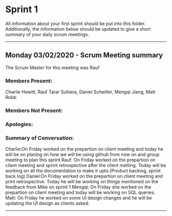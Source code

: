 # Sprint 1

All information about your first sprint should be put into this folder. Additionally, the information below should be updated to give a short summary of your daily scrum meetings.

---

## Monday 03/02/2020 - Scrum Meeting summary
The Scrum Master for this meeting was Rauf
### Members Present:
Charlie Hewitt, Rauf Tarar Sultana, Daniel Scheitler, Mengqi Jiang, Matt Robb

### Members Not Present:


### Apologies:

### Summary of Conversation:
Charlie:On Friday worked on the prepartion on client meeting and today he will be on planing on how we will be using github from now on and group meeting to plan this sprint 
Rauf: On Friday worked on the prepartion on client meeting and sprint retrospective after the client metting. Today will be working on all the documentation to make it upto.(Product backlog, sprint back log)
Daniel:On Friday worked on the prepartion on client meeting and print retrospective. Today he will be working on things mentioned on the feedback from Mike on sprint 1
Mengqi: On Friday she worked on the prepartion on client meeting and today will be working on SQL queries.
Matt: On Friday he worked on some UI design changes and he will be updating the UI design as clients asked.

---------------------------------------------------------------------------------------------------------------------------------
